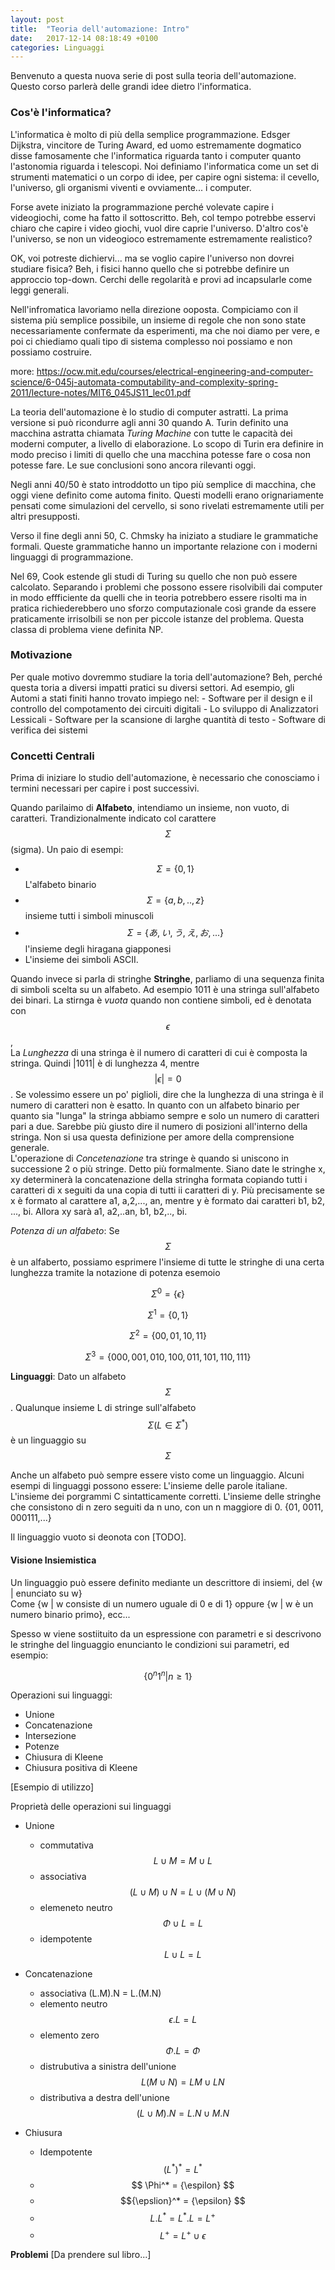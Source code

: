 ```yaml
---
layout: post
title:  "Teoria dell'automazione: Intro"
date:   2017-12-14 08:18:49 +0100
categories: Linguaggi
---
```


Benvenuto a questa nuova serie di post sulla teoria dell'automazione. Questo corso parlerà delle grandi idee dietro l'informatica. 

<h3>Cos'è l'informatica?</h3>
L'informatica è molto di più della semplice programmazione. Edsger Dijkstra, vincitore de Turing Award, ed uomo estremamente dogmatico disse famosamente che l'informatica riguarda tanto i computer quanto l'astonomia riguarda i telescopi. Noi definiamo l'informatica come un set di strumenti matematici o un corpo di idee, per capire ogni sistema: il cevello, l'universo, gli organismi viventi e ovviamente... i computer. 

Forse avete iniziato la programmazione perché volevate capire i videogiochi, come ha fatto il sottoscritto. Beh, col tempo potrebbe esservi chiaro che capire i video giochi, vuol dire caprie l'universo. D'altro cos'è l'universo, se non un videogioco estremamente estremamente realistico?

OK, voi potreste dichiervi... ma se voglio capire l'universo non dovrei studiare fisica? Beh, i fisici hanno quello che si potrebbe definire un approccio top-down. Cerchi delle regolarità e provi ad incapsularle come leggi generali. 

Nell'infromatica lavoriamo nella direzione ooposta. Compiciamo con il sistema più semplice possibile, un insieme di regole che non sono state necessariamente confermate da esperimenti, ma che noi diamo per vere, e poi ci chiediamo quali tipo di sistema complesso noi possiamo e non possiamo costruire.

more: https://ocw.mit.edu/courses/electrical-engineering-and-computer-science/6-045j-automata-computability-and-complexity-spring-2011/lecture-notes/MIT6_045JS11_lec01.pdf



La teoria dell'automazione è lo studio di computer astratti.
La prima versione si può ricondurre agli anni 30 quando A. Turin definito una macchina astratta chiamata *Turing Machine* con tutte le capacità dei moderni computer, a livello di elaborazione. Lo scopo di Turin era definire in modo preciso i limiti di quello che una macchina potesse fare o cosa non potesse fare. Le sue conclusioni sono ancora rilevanti oggi.

Negli anni 40/50 è stato introddotto un tipo più semplice di macchina, che oggi viene definito come automa finito. Questi modelli erano orignariamente pensati come simulazioni del cervello, si sono rivelati estremamente utili per altri presupposti. 

Verso il fine degli anni 50, C. Chmsky ha iniziato a studiare le grammatiche formali. Queste grammatiche hanno un importante relazione con i moderni linguaggi di programmazione. 

Nel 69, Cook estende gli studi di Turing su quello che non può essere calcolato. Separando i problemi che possono essere risolvibili dai computer in modo effficiente da quelli che in teoria potrebbero essere risolti ma in pratica richiederebbero uno sforzo computazionale così grande da essere praticamente irrisolbili se non per piccole istanze del problema. Questa classa di problema viene definita NP.

<h3>Motivazione</h3>
Per quale motivo dovremmo studiare la toria dell'automazione? Beh, perché questa toria a diversi impatti pratici su diversi settori. Ad esempio, gli Automi a stati finiti hanno trovato impiego nel:
- Software per il design e il controllo del compotamento dei circuiti digitali
- Lo sviluppo di Analizzatori Lessicali
- Software per la scansione di larghe quantità di testo
- Software di verifica dei sistemi 




<h3>Concetti Centrali</h3>
Prima di iniziare lo studio dell'automazione, è necessario che conosciamo i termini necessari per capire i post successivi.

Quando parilaimo di **Alfabeto**, intendiamo un insieme, non vuoto, di caratteri. Trandizionalmente indicato col carattere $$\Sigma $$ (sigma). 
Un paio di esempi:
- $$\Sigma = \{0,1\} $$ L'alfabeto binario
- $$\Sigma = \{a,b,..,z\}$$ insieme tutti i simboli minuscoli
- $$\Sigma = \{あ, い, う, え, お,...\}$$ l'insieme degli hiragana giapponesi
- L'insieme dei simboli ASCII. 

Quando invece si parla di stringhe **Stringhe**, parliamo di una sequenza finita di simboli scelta su un alfabeto. Ad esempio 1011 è una stringa sull'alfabeto dei binari.
La stirnga è *vuota* quando non contiene simboli, ed è denotata con $$ \epsilon$$, <br>
La *Lunghezza* di una stringa è il numero di caratteri di cui è composta la stringa. Quindi |1011| è di lunghezza 4, mentre $$| \epsilon | = 0$$. Se volessimo essere un po' piglioli, dire che la lunghezza di una stringa è il numero di caratteri non è esatto. In quanto con un alfabeto binario per quanto sia "lunga" la stringa abbiamo sempre e solo un numero di caratteri pari a due. Sarebbe più giusto dire il numero di posizioni all'interno della stringa. Non si usa questa definizione per amore della comprensione generale. <br>
L'operazione di *Concetenazione* tra stringe è quando si uniscono in successione 2 o più stringe. Detto più formalmente. Siano date le stringhe x, xy determinerà la concatenazione della stringha formata copiando tutti i caratteri di x seguiti da una copia di tutti ii caratteri di y. Più precisamente se x è formato al carattere a1, a,2,..., an, mentre y è formato dai caratteri b1, b2, ..., bi. Allora xy sarà a1, a2,..an, b1, b2,.., bi. 


*Potenza di un alfabeto*: Se $$\Sigma $$ è un alfaberto, possiamo esprimere l'insieme di tutte le stringhe di una certa lunghezza tramite la notazione di potenza esemoio

$$
\Sigma^0= \{\epsilon\}
$$

$$
\Sigma^1= \{0,1\}
$$

$$
\Sigma^2= \{00,01,10,11\}
$$

$$
\Sigma^3= \{000,001,010,100,011,101,110,111\}
$$


**Linguaggi**: Dato un alfabeto $$ \Sigma$$. Qualunque insieme L di stringe sull'alfabeto $$\Sigma (L \in \Sigma^*)$$ è un linguaggio su $$\Sigma$$

Anche un alfabeto può sempre essere visto come un linguaggio. Alcuni esempi di linguaggi possono essere: L'insieme delle parole italiane. L'insieme dei porgrammi C sintatticamente corretti. L'insieme delle stringhe che consistono di n zero seguiti da n uno, con un n maggiore di 0. {01, 0011, 000111,...}

Il linguaggio vuoto si deonota con [TODO].

<h4>Visione Insiemistica</h4>

Un linguaggio può essere definito mediante un descrittore di insiemi, del {w \| enunciato su w} <br>
Come {w | w consiste di un numero uguale di 0 e di 1} oppure {w | w è un numero binario primo}, ecc...

Spesso w viene sostiituito da un espressione con parametri e si descrivono le stringhe del linguaggio enuncianto le condizioni sui parametri, ed esempio: 

$$\{0^n 1^n | n \geq 1\} $$


Operazioni sui linguaggi:
- Unione
- Concatenazione
- Intersezione
- Potenze
- Chiusura di Kleene
- Chiusura positiva di Kleene 

[Esempio di utilizzo]

Proprietà delle operazioni sui linguaggi
- Unione
    - commutativa $$L \cup M = M \cup L $$
    - associativa $$(L \cup M)\cup N = L \cup (M \cup N) $$
    - elemeneto neutro $$\Phi \cup L = L $$
    - idempotente $$ L \cup L = L $$

- Concatenazione
    - associativa (L.M).N = L.(M.N)
    - elemento neutro  $$\epsilon . L = L$$
    - elemento zero $$\Phi .L = \Phi $$
    - distrubutiva a sinistra dell'unione $$L(M \cup N) = LM \cup LN$$
    - distributiva a destra dell'unione $$ (L \cup M).N = L.N \cup M.N $$

- Chiusura
    - Idempotente $$ (L^*)^* = L^* $$
    - $$ \Phi^* = {\espilon} $$
    - $${\epslion}^* = {\epsilon} $$
    - $$ L.L^* = L^*.L = L^+ $$
    - $$ L^+ = L^+ \cup {\epsilon} $$

**Problemi**
[Da prendere sul libro...]